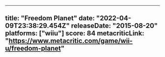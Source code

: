 
---
title: "Freedom Planet"
date: "2022-04-09T23:38:29.454Z"
releaseDate: "2015-08-20"
platforms: ["wiiu"]
score: 84
metacriticLink: "https://www.metacritic.com/game/wii-u/freedom-planet"
---
